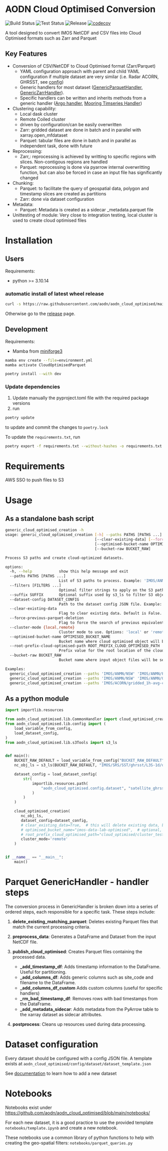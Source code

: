 # AODN Cloud Optimised Conversion

![Build Status](https://github.com/aodn/aodn_cloud_optimised/actions/workflows/build.yml/badge.svg)
![Test Status](https://github.com/aodn/aodn_cloud_optimised/actions/workflows/test-mamba.yml/badge.svg)
![Release](https://img.shields.io/github/v/release/aodn/aodn_cloud_optimised.svg)
[![codecov](https://codecov.io/gh/aodn/aodn_cloud_optimised/branch/main/graph/badge.svg)](https://codecov.io/gh/aodn/aodn_cloud_optimised/branch/main)

A tool designed to convert IMOS NetCDF and CSV files into Cloud Optimised formats such as Zarr and Parquet

## Key Features

* Conversion of CSV/NetCDF to Cloud Optimised format (Zarr/Parquet)
  * YAML configuration approach with parent and child YAML configuration if multiple dataset are very similar (i.e. Radar ACORN, GHRSST, see [config](https://github.com/aodn/aodn_cloud_optimised/tree/main/aodn_cloud_optimised/config/dataset))
  * Generic handlers for most dataset ([GenericParquetHandler](https://github.com/aodn/aodn_cloud_optimised/blob/main/aodn_cloud_optimised/lib/GenericParquetHandler.py), [GenericZarrHandler](https://github.com/aodn/aodn_cloud_optimised/blob/main/aodn_cloud_optimised/lib/GenericZarrHandler.py)).
  * Specific handlers can be written and inherits methods from a generic handler ([Argo handler](https://github.com/aodn/aodn_cloud_optimised/blob/main/aodn_cloud_optimised/lib/ArgoHandler.py), [Mooring Timseries Handler](https://github.com/aodn/aodn_cloud_optimised/blob/main/aodn_cloud_optimised/lib/AnmnHourlyTsHandler.py))
* Clustering capability:
  * Local dask cluster
  * Remote Coiled cluster
  * driven by configuration/can be easily overwritten
  * Zarr: gridded dataset are done in batch and in parallel with xarray.open_mfdataset
  * Parquet: tabular files are done in batch and in parallel as independent task, done with future
* Reprocessing:
  * Zarr,: reprocessing is achieved by writting to specific regions with slices. Non-contigous regions are handled
  * Parquet: reprocessing is done via pyarrow internal overwritting function, but can also be forced in case an input file has significantly changed
* Chunking:
  * Parquet: to facilitate the query of geospatial data, polygon and timestamp slices are created as partitions
  * Zarr: done via dataset configuration
* Metadata:
  * Parquet: Metadata is created as a sidecar _metadata.parquet file
* Unittesting of module: Very close to integration testing, local cluster is used to create cloud optimised files


# Installation
## Users
Requirements:
* python >= 3.10.14

### automatic install of latest wheel release
```bash
curl -s https://raw.githubusercontent.com/aodn/aodn_cloud_optimised/main/install.sh | bash
```

Otherwise go to the [release](http://github.com/aodn/aodn_cloud_optimised/releases/latest) page.

## Development
Requirements:
* Mamba from [miniforge3](https://github.com/conda-forge/miniforge)

```bash
mamba env create --file=environment.yml
mamba activate CloudOptimisedParquet

poetry install --with dev
```
### Update dependencies

1. Update manually the pyproject.toml file with the required package versions
2. run
```bash
poetry update
```
to update and commit the changes to ```poetry.lock```

To update the ```requirements.txt```, run
```bash
poetry export -f requirements.txt --without-hashes -o requirements.txt
```

# Requirements
AWS SSO to push files to S3


# Usage

## As a standalone bash script
```bash
generic_cloud_optimised_creation -h
usage: generic_cloud_optimised_creation [-h] --paths PATHS [PATHS ...] [--filters [FILTERS ...]] [--suffix SUFFIX] --dataset-config DATASET_CONFIG
                                        [--clear-existing-data] [--force-previous-parquet-deletion] [--cluster-mode {local,remote}]
                                        [--optimised-bucket-name OPTIMISED_BUCKET_NAME] [--root_prefix-cloud-optimised-path ROOT_PREFIX_CLOUD_OPTIMISED_PATH]
                                        [--bucket-raw BUCKET_RAW]

Process S3 paths and create cloud-optimized datasets.

options:
  -h, --help            show this help message and exit
  --paths PATHS [PATHS ...]
                        List of S3 paths to process. Example: 'IMOS/ANMN/NSW' 'IMOS/ANMN/PA'
  --filters [FILTERS ...]
                        Optional filter strings to apply on the S3 paths. Example: '_hourly-timeseries_' 'FV02'
  --suffix SUFFIX       Optional suffix used by s3_ls to filter S3 objects. Default is .nc. Example: '.nc'
  --dataset-config DATASET_CONFIG
                        Path to the dataset config JSON file. Example: 'mooring_hourly_timeseries_delayed_qc.json'
  --clear-existing-data
                        Flag to clear existing data. Default is False.
  --force-previous-parquet-deletion
                        Flag to force the search of previous equivalent parquet file created. Much slower. Default is False.Only for Parquet processing.
  --cluster-mode {local,remote}
                        Cluster mode to use. Options: 'local' or 'remote'. Default is 'local'.
  --optimised-bucket-name OPTIMISED_BUCKET_NAME
                        Bucket name where cloud optimised object will be created. Default is 'imos-data-lab-optimised'
  --root-prefix-cloud-optimised-path ROOT_PREFIX_CLOUD_OPTIMISED_PATH
                        Prefix value for the root location of the cloud optimised objects, such as s3://optimised-bucket-name/root-prefix-cloud-optimised-path/... Default is 'cloud_optimised/cluster_testing'
  --bucket-raw BUCKET_RAW
                        Bucket name where input object files will be searched for. Default is 'imos-data'

Examples:
  generic_cloud_optimised_creation --paths 'IMOS/ANMN/NSW' 'IMOS/ANMN/PA' --filters '_hourly-timeseries_' 'FV02' --dataset-config 'mooring_hourly_timeseries_delayed_qc.json' --clear-existing-data --cluster-mode 'remote'
  generic_cloud_optimised_creation --paths 'IMOS/ANMN/NSW' 'IMOS/ANMN/QLD' --dataset-config 'anmn_ctd_ts_fv01.json'
  generic_cloud_optimised_creation --paths 'IMOS/ACORN/gridded_1h-avg-current-map_QC/TURQ/2024' --dataset-config 'radar_TurquoiseCoast_velocity_hourly_average_delayed_qc.json' --clear-existing-data --cluster-mode 'remote'
```

## As a python module

```python
import importlib.resources

from aodn_cloud_optimised.lib.CommonHandler import cloud_optimised_creation
from aodn_cloud_optimised.lib.config import (
    load_variable_from_config,
    load_dataset_config,
)
from aodn_cloud_optimised.lib.s3Tools import s3_ls


def main():
    BUCKET_RAW_DEFAULT = load_variable_from_config("BUCKET_RAW_DEFAULT")
    nc_obj_ls = s3_ls(BUCKET_RAW_DEFAULT, "IMOS/SRS/SST/ghrsst/L3S-1d/dn/2024")

    dataset_config = load_dataset_config(
        str(
            importlib.resources.path(
                "aodn_cloud_optimised.config.dataset", "satellite_ghrsst_l3s_1day_daynighttime_single_sensor_australia.json"
            )
        )
    )

    cloud_optimised_creation(
       nc_obj_ls,
       dataset_config=dataset_config,
       # clear_existing_data=True,  # this will delete existing data, be cautious! If testing change the paths below
       # optimised_bucket_name="imos-data-lab-optimised",  # optional, default value in config/common.json
       # root_prefix_cloud_optimised_path="cloud_optimised/cluster_testing",  # optional, default value in config/common.json
       cluster_mode='remote'
    )


if __name__ == "__main__":
    main()
```


# Parquet GenericHandler - handler steps
The conversion process in GenericHandler is broken down into a series of ordered steps, each responsible for a specific task. These steps include:

1. **delete_existing_matching_parquet**: Deletes existing Parquet files that match the current processing criteria.

2. **preprocess_data**: Generates a DataFrame and Dataset from the input NetCDF file.

3. **publish_cloud_optimised**: Creates Parquet files containing the processed data.
   - **_add_timestamp_df**: Adds timestamp information to the DataFrame. Useful for partitioning.
   - **_add_columns_df**: Adds generic columns such as site_code and filename to the DataFrame.
   - **_add_columns_df_custom** Adds custom columns (useful for specific handlers)
   - **_rm_bad_timestamp_df**: Removes rows with bad timestamps from the DataFrame.
   - **_add_metadata_sidecar**: Adds metadata from the PyArrow table to the xarray dataset as sidecar attributes.

4. **postprocess**: Cleans up resources used during data processing.



# Dataset configuration

Every dataset should be configured with a config JSON file. A template exists at ```aodn_cloud_optimised/config/dataset/dataset_template.json```

See [documentation](README_add_new_dataset.md) to learn how to add a new dataset


# Notebooks

Notebooks exist under
https://github.com/aodn/aodn_cloud_optimised/blob/main/notebooks/

For each new dataset, it is a good practice to use the provided template ```notebooks/template.ipynb```
and create a new notebook.

These notebooks use a common library of python functions to help with creating the geo-spatial filters:
```notebooks/parquet_queries.py```

